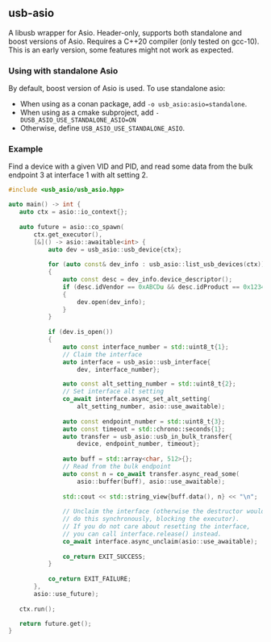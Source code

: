 ## usb-asio
A libusb wrapper for Asio. Header-only, supports both standalone and boost versions of Asio. Requires a C++20 compiler (only tested on gcc-10). This is an early version, some features might not work as expected.

 ### Using with standalone Asio
 By default, boost version of Asio is used. To use standalone asio:
 - When using as a conan package, add `-o usb_asio:asio=standalone`.
 - When using as a cmake subproject, add `-DUSB_ASIO_USE_STANDALONE_ASIO=ON`
 - Otherwise, define `USB_ASIO_USE_STANDALONE_ASIO`.
 
 ### Example
 Find a device with a given VID and PID, and read some data from the bulk endpoint 3 at interface 1 with alt setting 2.
 ```c++
#include <usb_asio/usb_asio.hpp>

auto main() -> int {
    auto ctx = asio::io_context{};
    
    auto future = asio::co_spawn(
        ctx.get_executor(),
        [&]() -> asio::awaitable<int> {
            auto dev = usb_asio::usb_device{ctx};
            
            for (auto const& dev_info : usb_asio::list_usb_devices(ctx))
            {
                auto const desc = dev_info.device_descriptor();
                if (desc.idVendor == 0xABCDu && desc.idProduct == 0x1234u)
                {
                    dev.open(dev_info);
                }
            }
            
            if (dev.is_open())
            {
                auto const interface_number = std::uint8_t{1};
                // Claim the interface
                auto interface = usb_asio::usb_interface{
                    dev, interface_number};

                auto const alt_setting_number = std::uint8_t{2};
                // Set interface alt setting
                co_await interface.async_set_alt_setting(
                    alt_setting_number, asio::use_awaitable);
    
                auto const endpoint_number = std::uint8_t{3};
                auto const timeout = std::chrono::seconds{1};
                auto transfer = usb_asio::usb_in_bulk_transfer{
                    device, endpoint_number, timeout};
            
                auto buff = std::array<char, 512>{};
                // Read from the bulk endpoint 
                auto const n = co_await transfer.async_read_some(
                    asio::buffer(buff), asio::use_awaitable);
            
                std::cout << std::string_view{buff.data(), n} << "\n";
        
                // Unclaim the interface (otherwise the destructor would
                // do this synchronously, blocking the executor).
                // If you do not care about resetting the interface,
                // you can call interface.release() instead.
                co_await interface.async_unclaim(asio::use_awaitable);
    
                co_return EXIT_SUCCESS;
            }
    
            co_return EXIT_FAILURE;
        },
        asio::use_future);
    
    ctx.run();

    return future.get();
}
```